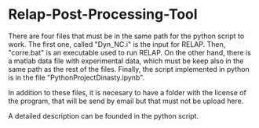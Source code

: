 # Relap-Post-Processing-Tool

There are four files that must be in the same path for the python script to work. The first one, called "Dyn_NC.i" is the input for RELAP. Then, "corre.bat" is an executable used to run RELAP. On the other hand, there is a matlab data file with experimental data, which must be keep also in the same path as the rest of the files. Finally, the script implemented in python is in the file "PythonProjectDinasty.ipynb".

In addition to these files, it is necesary to have a folder with the license of the program, that will be send by email but that must not be upload here.

A detailed description can be founded in the python script.
